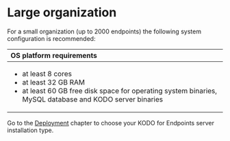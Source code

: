 # Large organization

For a small  organization \(up to 2000 endpoints\) the following system configuration is recommended:

<table>
  <thead>
    <tr>
      <th style="text-align:left">OS platform requirements</th>
    </tr>
  </thead>
  <tbody>
    <tr>
      <td style="text-align:left">
        <ul>
          <li>at least 8 cores</li>
          <li>at least 32 GB RAM</li>
          <li>at least 60 GB free disk space for operating system binaries, MySQL database
            and KODO server binaries</li>
        </ul>
      </td>
    </tr>
  </tbody>
</table>

Go to the [Deployment](../../deployment/) chapter to choose your KODO for Endpoints server installation type.

